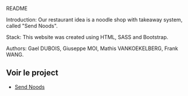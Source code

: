 README

Introduction:
Our restaurant idea is a noodle shop with takeaway system, called "Send Noods".

Stack:
This website was created using HTML, SASS and Bootstrap.

Authors:
Gael DUBOIS, Giuseppe MOI, Mathis VANKOEKELBERG, Frank WANG.


## Voir le project

- <a href="https://giuseppemoi.github.io/restaurant-css-framework/index.html" target="_blank">Send Noods</a>
